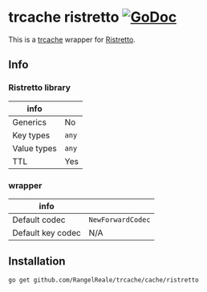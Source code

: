 # trcache ristretto [![GoDoc](https://godoc.org/github.com/RangelReale/trcache/cache/ristretto?status.png)](https://godoc.org/github.com/RangelReale/trcache/cache/ristretto)

This is a [trcache](https://github.com/RangelReale/trcache) wrapper for [Ristretto](https://github.com/dgraph-io/ristretto).

## Info

### Ristretto library

| info        |       |
|-------------|-------|
| Generics    | No    |
| Key types   | `any` |
| Value types | `any` |
| TTL         | Yes   |

### wrapper

| info              |                   |
|-------------------|-------------------|
| Default codec     | `NewForwardCodec` |
| Default key codec | N/A               |

## Installation

```shell
go get github.com/RangelReale/trcache/cache/ristretto
```
